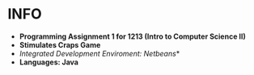 # INFO
- **Programming Assignment 1 for 1213 (Intro to Computer Science II)**
- **Stimulates Craps Game**
- *Integrated Development Enviroment: Netbeans**
- **Languages: Java**

